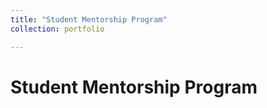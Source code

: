 ```yaml
---
title: "Student Mentorship Program"
collection: portfolio

---
```


Student Mentorship Program
======

